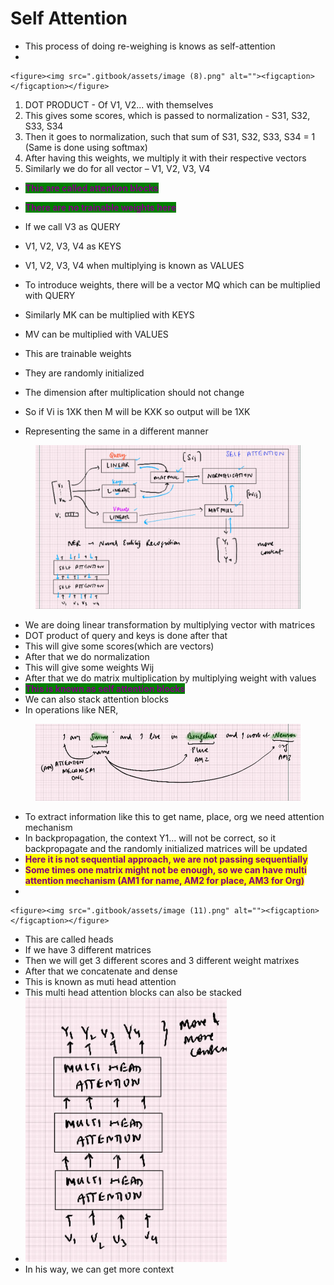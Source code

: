 # Self Attention

* This process of doing re-weighing is knows as self-attention
*

    <figure><img src=".gitbook/assets/image (8).png" alt=""><figcaption></figcaption></figure>

1. DOT PRODUCT - Of V1, V2... with themselves
2. This gives some scores, which is passed to normalization - S31, S32, S33, S34
3. Then it goes to normalization, such that sum of S31, S32, S33, S34 = 1 (Same is done using softmax)
4. After having this weights, we multiply it with their respective vectors
5. Similarly we do for all vector – V1, V2, V3, V4

* <mark style="color:purple;background-color:green;">**This are called attention blocks**</mark>
* <mark style="color:purple;background-color:green;">**There are no trainable weights here**</mark>



* If we call V3 as QUERY
* V1, V2, V3, V4 as KEYS
* V1, V2, V3, V4 when multiplying is known as VALUES
* To introduce weights, there will be a vector MQ which can be multiplied with QUERY
* Similarly MK can be multiplied with KEYS
* MV can be multiplied with VALUES
* This are trainable weights
* They are randomly initialized
* The dimension after multiplication should not change
* So if Vi is 1XK then M will be KXK so output will be 1XK
* Representing the same in a different manner       &#x20;

<figure><img src=".gitbook/assets/image (9).png" alt=""><figcaption></figcaption></figure>

* We are doing linear transformation by multiplying vector with matrices
* DOT product of query and keys is done after that
* This will give some scores(which are vectors)
* After that we do normalization
* This will give some weights Wij
* After that we do matrix multiplication by multiplying weight with values
* <mark style="color:purple;background-color:green;">**This is known as self attention blocks**</mark>
* We can also stack attention blocks
* In operations like NER,

<figure><img src=".gitbook/assets/image (10).png" alt=""><figcaption></figcaption></figure>

* To extract information like this to get name, place, org we need attention mechanism
* In backpropagation, the context Y1… will not be correct, so it backpropagate and the randomly initialized matrices will be updated
* <mark style="color:purple;">**Here it is not sequential approach, we are not passing sequentially**</mark>
* <mark style="color:purple;">**Some times one matrix might not be enough, so we can have multi attention mechanism (AM1 for name, AM2 for place, AM3 for Org)**</mark>
*

    <figure><img src=".gitbook/assets/image (11).png" alt=""><figcaption></figcaption></figure>
* This are called heads
* If we have 3 different matrices
* Then we will get 3 different scores and 3 different weight matrixes
* After that we concatenate and dense
* This is known as muti head attention
* This multi head attention blocks can also be stacked
* ![](<.gitbook/assets/image (12).png>)
* In his way, we can get more context

